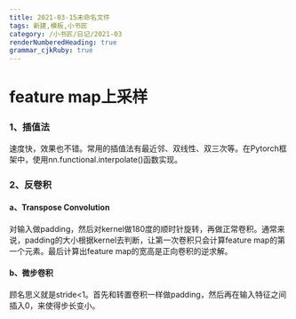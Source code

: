 ```yaml
---
title: 2021-03-15未命名文件 
tags: 新建,模板,小书匠
category: /小书匠/日记/2021-03
renderNumberedHeading: true
grammar_cjkRuby: true
---
```


<h1>feature map上采样</h1>
<h3>
1、插值法
</h3>
速度快，效果也不错。常用的插值法有最近邻、双线性、双三次等。在Pytorch框架中，使用nn.functional.interpolate()函数实现。
<h3>2、反卷积</h3>
<h4>
a、Transpose Convolution
</h4>
对输入做padding，然后对kernel做180度的顺时针旋转，再做正常卷积。通常来说，padding的大小根据kernel去判断，让第一次卷积只会计算feature map的第一个元素。最后计算出feature map的宽高是正向卷积的逆求解。
<h4>
b、微步卷积
</h4>
顾名思义就是stride<1。首先和转置卷积一样做padding，然后再在输入特征之间插入0，来使得步长变小。